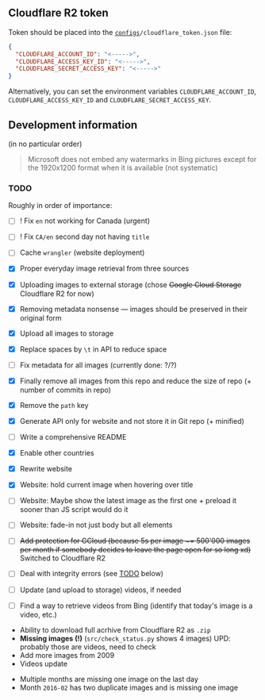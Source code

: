 ## Cloudflare R2 token

Token should be placed into the <code><a href="configs">configs</a>/cloudflare_token.json</code> file:
```json
{
  "CLOUDFLARE_ACCOUNT_ID": "<----->",
  "CLOUDFLARE_ACCESS_KEY_ID": "<----->",
  "CLOUDFLARE_SECRET_ACCESS_KEY": "<----->"
}
```

Alternatively, you can set the environment variables `CLOUDFLARE_ACCOUNT_ID`, `CLOUDFLARE_ACCESS_KEY_ID` and `CLOUDFLARE_SECRET_ACCESS_KEY`.

## Development information

(in no particular order)

> Microsoft does not embed any watermarks in Bing pictures except for the 1920x1200 format when it is available (not systematic)


### TODO

Roughly in order of importance:

- [ ] ! Fix `en` not working for Canada (urgent)
- [ ] ! Fix `CA/en` second day not having `title`
- [ ] Cache `wrangler` (website deployment)
- [x] Proper everyday image retrieval from three sources
- [x] Uploading images to external storage (chose ~~Google Cloud Storage~~ Cloudflare R2 for now)
- [x] Removing metadata nonsense — images should be preserved in their original form
- [x] Upload all images to storage
- [x] Replace spaces by `\t` in API to reduce space
- [ ] Fix metadata for all images (currently done: ?/?)
- [x] Finally remove all images from this repo and reduce the size of repo (+ number of commits in repo)
- [x] Remove the `path` key
- [x] Generate API only for website and not store it in Git repo (+ minified)
- [ ] Write a comprehensive README
- [x] Enable other countries
- [x] Rewrite website
- [x] Website: hold current image when hovering over title
- [ ] Website: Maybe show the latest image as the first one + preload it sooner than JS script would do it
- [ ] Website: fade-in not just body but all elements
- [ ] ~~Add protection for GCloud (because 5s per image \~= 500'000 images per month if somebody decides to leave the page open for so long xd)~~ Switched to Cloudflare R2
- [ ] Deal with integrity errors (see [TODO](#todo) below)
- [ ] Update (and upload to storage) videos, if needed
- [ ] Find a way to retrieve videos from Bing (identify that today's image is a video, etc.)


- Ability to download full acrhive from Cloudflare R2 as `.zip`
- **Missing images (!)** (`src/check_status.py` shows 4 images)
    UPD: probably those are videos, need to check
- Add more images from 2009
- Videos update

<!-- -  `2016-06-05` copyright: `© Heinz Wohner/Getty Images` vs `© Richard Du Toit/Minden Pictures` -->

- Multiple months are missing one image on the last day
- Month `2016-02` has two duplicate images and is missing one image
